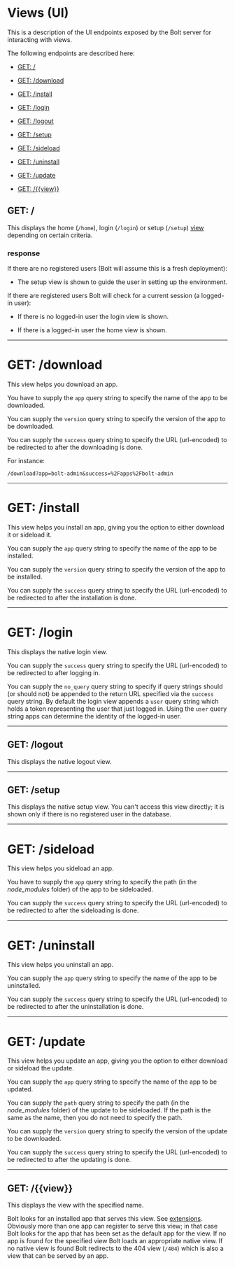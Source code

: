 # Views \(UI\)

This is a description of the UI endpoints exposed by the Bolt server for interacting with views.

The following endpoints are described here:

* [GET: /](#get-)

* [GET: /download](#get-download)

* [GET: /install](#get-install)

* [GET: /login](#get-login)

* [GET: /logout](#get-logout)

* [GET: /setup](#get-setup)

* [GET: /sideload](#get-sideload)

* [GET: /uninstall](#get-uninstall)

* [GET: /update](#get-update)

* [GET: /{{view}}](#get-view)

## GET: /

This displays the home \(`/home`\), login \(`/login`\) or setup \(`/setup`\) [view](/views.md) depending on certain criteria.

### response

If there are no registered users \(Bolt will assume this is a fresh deployment\):

* The setup view is shown to guide the user in setting up the environment.

If there are registered users Bolt will check for a current session \(a logged-in user\):

* If there is no logged-in user the login view is shown.

* If there is a logged-in user the home view is shown.

---

# GET: /download

This view helps you download an app.

You have to supply the `app` query string to specify the name of the app to be downloaded.

You can supply the `version` query string to specify the version of the app to be downloaded.

You can supply the `success` query string to specify the URL \(url-encoded\) to be redirected to after the downloading is done.

For instance:

```
/download?app=bolt-admin&success=%2Fapps%2Fbolt-admin
```

---

# GET: /install

This view helps you install an app, giving you the option to either download it or sideload it.

You can supply the `app` query string to specify the name of the app to be installed.

You can supply the `version` query string to specify the version of the app to be installed.

You can supply the `success` query string to specify the URL \(url-encoded\) to be redirected to after the installation is done.

---

# GET: /login

This displays the native login view.

You can supply the `success` query string to specify the URL \(url-encoded\) to be redirected to after logging in.

You can supply the `no_query` query string to specify if query strings should \(or should not\) be appended to the return URL specified via the `success` query string. By default the login view appends a `user` query string which holds a token representing the user that just logged in. Using the `user` query string apps can determine the identity of the logged-in user.

---

## GET: /logout

This displays the native logout view.

---

## GET: /setup

This displays the native setup view. You can't access this view directly; it is shown only if there is no registered user in the database.

---

# GET: /sideload

This view helps you sideload an app.

You have to supply the `app` query string to specify the path \(in the _node\_modules_ folder\) of the app to be sideloaded.

You can supply the `success` query string to specify the URL \(url-encoded\) to be redirected to after the sideloading is done.

---

# GET: /uninstall

This view helps you uninstall an app.

You can supply the `app` query string to specify the name of the app to be uninstalled.

You can supply the `success` query string to specify the URL \(url-encoded\) to be redirected to after the uninstallation is done.

---

# GET: /update

This view helps you update an app, giving you the option to either download or sideload the update.

You can supply the `app` query string to specify the name of the app to be updated.

You can supply the `path` query string to specify the path \(in the _node\_modules_ folder\) of the update to be sideloaded. If the path is the same as the name, then you do not need to specify the path.

You can supply the `version` query string to specify the version of the update to be downloaded.

You can supply the `success` query string to specify the URL \(url-encoded\) to be redirected to after the updating is done.

---

## GET: /{{view}}

This displays the view with the specified name.

Bolt looks for an installed app that serves this view. See [extensions](/extensions.md). Obviously more than one app can register to serve this view; in that case Bolt looks for the app that has been set as the default app for the view. If no app is found for the specified view Bolt loads an appropriate native view. If no native view is found Bolt redirects to the 404 view \(`/404`\) which is also a view that can be served by an app.

